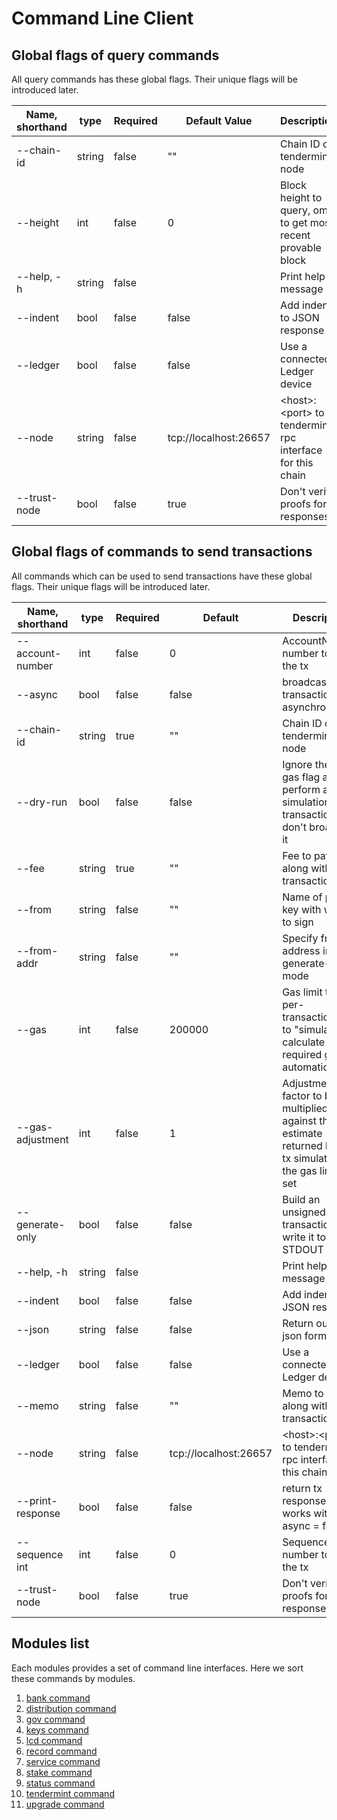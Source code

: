 # Command Line Client

## Global flags of query commands

All query commands has these global flags. Their unique flags will be introduced later.

| Name, shorthand | type   | Required | Default Value         | Description                                                          |
| --------------- | ----   | -------- | --------------------- | -------------------------------------------------------------------- |
| --chain-id      | string | false    | ""                    | Chain ID of tendermint node |
| --height        | int    | false    | 0                     | Block height to query, omit to get most recent provable block |
| --help, -h      | string | false    |                       | Print help message |
| --indent        | bool   | false    | false                 | Add indent to JSON response |
| --ledger        | bool   | false    | false                 | Use a connected Ledger device |
| --node          | string | false    | tcp://localhost:26657 | \<host>:\<port> to tendermint rpc interface for this chain |
| --trust-node    | bool   | false    | true                  | Don't verify proofs for responses |

## Global flags of commands to send transactions

All commands which can be used to send transactions have these global flags. Their unique flags will be introduced later.

| Name, shorthand  | type   | Required | Default               | Description                                                         |
| -----------------| -----  | -------- | --------------------- | ------------------------------------------------------------------- |
| --account-number | int    | false    | 0                     | AccountNumber number to sign the tx |
| --async          | bool   | false    | false                 | broadcast transactions asynchronously |
| --chain-id       | string | true     | ""                    | Chain ID of tendermint node  |
| --dry-run        | bool   | false    | false                 | Ignore the --gas flag and perform a simulation of a transaction, but don't broadcast it |
| --fee            | string | true     | ""                    | Fee to pay along with transaction |
| --from           | string | false    | ""                    | Name of private key with which to sign |
| --from-addr      | string | false    | ""                    | Specify from address in generate-only mode |
| --gas            | int    | false    | 200000                | Gas limit to set per-transaction; set to "simulate" to calculate required gas automatically |
| --gas-adjustment | int    | false    | 1                     | Adjustment factor to be multiplied against the estimate returned by the tx simulation; if the gas limit is set |
| --generate-only  | bool   | false    | false                 | Build an unsigned transaction and write it to STDOUT |
| --help, -h       | string | false    |                         | Print help message |
| --indent         | bool   | false    | false                 | Add indent to JSON response |
| --json           | string | false    | false                  | Return output in json format |
| --ledger         | bool   | false    | false                 | Use a connected Ledger device |
| --memo           | string | false    | ""                    | Memo to send along with transaction |
| --node           | string | false    | tcp://localhost:26657 | \<host>:\<port> to tendermint rpc interface for this chain |
| --print-response | bool   | false    | false             | return tx response (only works with async = false)|
| --sequence int   | int    | false    | 0                     | Sequence number to sign the tx |
| --trust-node     | bool   | false    | true                | Don't verify proofs for responses | 

## Modules list

Each modules provides a set of command line interfaces. Here we sort these commands by modules.

1. [bank command](./bank/README.md)
2. [distribution command](./distribution/README.md)
3. [gov command](./gov/README.md)
4. [keys command](./keys/README.md)
5. [lcd command](./lcd/README.md)
6. [record command](./record/README.md)
7. [service command](./service/README.md)
8. [stake command](./stake/README.md)
9. [status command](./status/README.md)
10. [tendermint command](./tendermint/README.md)
11. [upgrade command](./upgrade/README.md)
